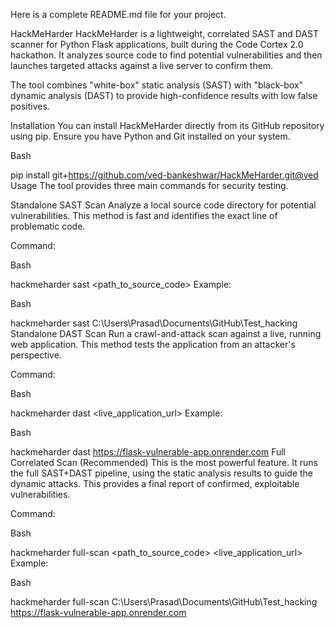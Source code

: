 Here is a complete README.md file for your project.

HackMeHarder
HackMeHarder is a lightweight, correlated SAST and DAST scanner for Python Flask applications, built during the Code Cortex 2.0 hackathon. It analyzes source code to find potential vulnerabilities and then launches targeted attacks against a live server to confirm them.

The tool combines "white-box" static analysis (SAST) with "black-box" dynamic analysis (DAST) to provide high-confidence results with low false positives.

Installation
You can install HackMeHarder directly from its GitHub repository using pip. Ensure you have Python and Git installed on your system.

Bash

pip install git+https://github.com/ved-bankeshwar/HackMeHarder.git@ved
Usage
The tool provides three main commands for security testing.

Standalone SAST Scan
Analyze a local source code directory for potential vulnerabilities. This method is fast and identifies the exact line of problematic code.

Command:

Bash

hackmeharder sast <path_to_source_code>
Example:

Bash

hackmeharder sast C:\Users\Prasad\Documents\GitHub\Test_hacking
Standalone DAST Scan
Run a crawl-and-attack scan against a live, running web application. This method tests the application from an attacker's perspective.

Command:

Bash

hackmeharder dast <live_application_url>
Example:

Bash

hackmeharder dast https://flask-vulnerable-app.onrender.com
Full Correlated Scan (Recommended)
This is the most powerful feature. It runs the full SAST+DAST pipeline, using the static analysis results to guide the dynamic attacks. This provides a final report of confirmed, exploitable vulnerabilities.

Command:

Bash

hackmeharder full-scan <path_to_source_code> <live_application_url>
Example:

Bash

hackmeharder full-scan C:\Users\Prasad\Documents\GitHub\Test_hacking https://flask-vulnerable-app.onrender.com






